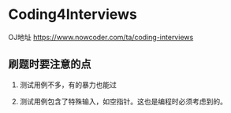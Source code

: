 # Coding4Interviews

OJ地址 https://www.nowcoder.com/ta/coding-interviews

## 刷题时要注意的点

1) 测试用例不多，有的暴力也能过

2) 测试用例包含了特殊输入，如空指针。这也是编程时必须考虑到的。